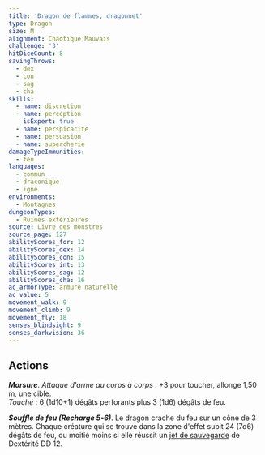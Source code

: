 ```yaml
---
title: 'Dragon de flammes, dragonnet'
type: Dragon
size: M
alignment: Chaotique Mauvais
challenge: '3'
hitDiceCount: 8
savingThrows:
  - dex
  - con
  - sag
  - cha
skills:
  - name: discretion
  - name: perception
    isExpert: true
  - name: perspicacite
  - name: persuasion
  - name: supercherie
damageTypeImmunities:
  - feu
languages:
  - commun
  - draconique
  - igné
environments:
  - Montagnes
dungeonTypes:
  - Ruines extérieures
source: Livre des monstres
source_page: 127
abilityScores_for: 12
abilityScores_dex: 14
abilityScores_con: 15
abilityScores_int: 13
abilityScores_sag: 12
abilityScores_cha: 16
ac_armorType: armure naturelle
ac_value: 5
movement_walk: 9
movement_climb: 9
movement_fly: 18
senses_blindsight: 9
senses_darkvision: 36
---
```

## Actions
_**Morsure**_. _Attaque d'arme au corps à corps_ : +3 pour toucher, allonge 1,50 m, une cible.  
_Touché_ : 6 (1d10+1) dégâts perforants plus 3 (1d6) dégâts de feu.

_**Souffle de feu (Recharge 5-6)**_. Le dragon crache du feu sur un cône de 3 mètres. Chaque créature qui se trouve dans la zone d'effet subit 24 (7d6) dégâts de feu, ou moitié moins si elle réussit un [jet de sauvegarde](/utiliser-les-caracteristiques/#jets-de-sauvegarde) de Dextérité DD 12.
